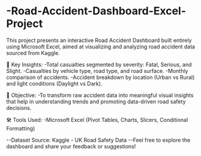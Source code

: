 # -Road-Accident-Dashboard-Excel-Project
This project presents an interactive Road Accident Dashboard built entirely using Microsoft Excel, aimed at visualizing and analyzing road accident data sourced from Kaggle.

📌 Key Insights:
-Total casualties segmented by severity: Fatal, Serious, and Slight.
-Casualties by vehicle type, road type, and road surface.
-Monthly comparison of accidents.
-Accident breakdown by location (Urban vs Rural) and light conditions (Daylight vs Dark).

🎯 Objective:
-To transform raw accident data into meaningful visual insights that help in understanding trends and promoting data-driven road safety decisions.

🛠 Tools Used:
-Microsoft Excel (Pivot Tables, Charts, Slicers, Conditional Formatting)

--Dataset Source: Kaggle - UK Road Safety Data
--Feel free to explore the dashboard and share your feedback or suggestions!

